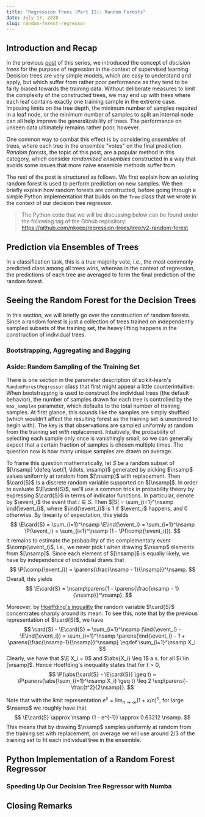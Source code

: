 ```yaml
---
title: "Regression Trees (Part II): Random Forests"
date: July 17, 2020
slug: random-forest-regressor
---
```


## Introduction and Recap

In the previous [post](/p/decision-tree-regressor) of this series, we
introduced the concept of *decision trees* for the purpose of regression in the
context of supervised learning.
Decision trees are very simple models, which are easy to understand and apply,
but which suffer from rather poor performance as they tend to be fairly biased
towards the training data.
Without deliberate measures to limit the complexity of the constructed trees,
we may end up with trees where each leaf contains exactly one training sample
in the extreme case.
Imposing limits on the tree depth, the minimum number of samples required in a
leaf node, or the minimum number of samples to split an internal node can all
help improve the generalizability of trees.
The performance on unseen data ultimately remains rather poor, however.

One common way to combat this effect is by considering *ensembles* of trees,
where each tree in the ensemble "votes" on the final
prediction.
*Random forests*, the topic of this post, are a popular method in this
category, which consider *randomized ensembles* constructed in a way that
avoids some issues that more naive ensemble methods suffer from.

The rest of the post is structured as follows.
We first explain how an existing random forest is used to perform prediction on
new samples.
We then briefly explain how random forests are constructed, before going
through a simple Python implementation that builds on the `Tree` class that
we wrote in the context of our decision tree regressor.

> The Python code that we will be discussing below can be found under the
> following tag of the Github repository:
> https://github.com/nkoep/regression-trees/tree/v2-random-forest.

## Prediction via Ensembles of Trees

In a classification task, this is a true majority vote, i.e., the most commonly
predicted class among all trees wins, whereas in the context of regression, the
predictions of each tree are averaged to form the final prediction of the
random forest.

## Seeing the Random Forest for the Decision Trees

In this section, we will briefly go over the construction of random forests.
Since a random forest is just a collection of trees trained on independently
sampled subsets of the training set, the heavy lifting happens in the
construction of individual trees.

### Bootstrapping, Aggregating and Bagging

### Aside: Random Sampling of the Training Set

There is one section in the parameter description of scikit-learn's
`RandomForestRegressor` class that first might appear a little
counterintuitive.
When bootstrapping is used to construct the individual trees (the default
behavior), the number of samples drawn for each tree is controlled by the
`max_samples` parameter, which defaults to the total number of training
samples.
At first glance, this sounds like the samples are simply shuffled (which
wouldn't affect the resulting forest as the training set is unordered to begin
with).
The key is that observations are sampled uniformly at random from the training
set *with* replacement.
Intuitively, the probability of selecting each sample only once is vanishingly
small, so we can generally expect that a certain fraction of samples is chosen
multiple times.
The question now is how many unique samples are drawn on average.

To frame this question mathematically, let $S$ be a random subset of $[\nsamp]
\defeq \set{1, \ldots, \nsamp}$ generated by picking $\nsamp$ values uniformly
at random from $[\nsamp]$ with replacement.
Then $\card{S}$ is a discrete random variable supported on $[\nsamp]$.
In order to evaluate $\E\card{S}$, we'll use a common trick in probability
theory by expressing $\card{S}$ in terms of indicator functions.
In particular, denote by $\event_i$ the event that $i \in S$.
Then $|S| = \sum_{i=1}^\nsamp \ind{\event_i}$, where
$\ind{\event_i}$ is $1$ if $\event_i$ happens, and 0 otherwise.
By linearity of expectation, this yields
$$
  \E\card{S}
  = \sum_{i=1}^\nsamp \E\ind{\event_i}
  = \sum_{i=1}^\nsamp \P(\event_i)
  = \sum_{i=1}^\nsamp (1 - \P(\comp{\event_i})).
$$
It remains to estimate the probability of the complementary event
$\comp{\event_i}$, i.e., we never pick $i$ when drawing $\nsamp$ elements
from $[\nsamp]$.
Since each element of $[\nsamp]$ is equally likely, we have by independence of
individual draws that
$$
  \P(\comp{\event_i})
  = \parens{\frac{\nsamp - 1}{\nsamp}}^\nsamp.
$$
Overall, this yields
$$
  \E\card{S}
  = \nsamp\parens{1 - \parens{\frac{\nsamp - 1}{\nsamp}}^\nsamp}.
$$

Moreover, by [Hoeffding's
inquality](https://en.wikipedia.org/wiki/Hoeffding%27s_inequality#General_case_of_bounded_random_variables)
the random variable $\card{S}$ concentrates sharply around its mean.
To see this, note that by the previous representation of $\card{S}$, we have
$$
  \card{S} - \E\card{S}
  = \sum_{i=1}^\nsamp (\ind{\event_i} - \E\ind{\event_i})
  = \sum_{i=1}^\nsamp \parens{\ind{\event_i} - 1 +
  \parens{\frac{\nsamp-1}{\nsamp}}^\nsamp}
  \eqdef \sum_{i=1}^\nsamp X_i.
$$
Clearly, we have that $\E X_i = 0$ and $\abs{X_i} \leq 1$ a.s. for all $i \in
[\nsamp]$.
Hence Hoeffding's inequality states that for $t > 0$,
$$
  \P(\abs{\card{S} - \E\card{S}} \geq t)
  = \P\parens{\abs{\sum_{i=1}^\nsamp X_i} \geq t}
  \leq 2 \exp\parens{-\frac{t^2}{2\nsamp}}.
$$

Note that with the limit representation $e^x = \lim_{n \to \infty} (1 +
x/n)^n$, for large $\nsamp$ we roughly have that
$$
  \E\card{S}
  \approx \nsamp (1 - e^{-1})
  \approx 0.63212 \nsamp.
$$
This means that by drawing $\nsamp$ samples uniformly at random from the
training set with replacement, on average we will use around 2/3 of the
training set to fit each individual tree in the ensemble.

## Python Implementation of a Random Forest Regressor

### Speeding Up Our Decision Tree Regressor with Numba

## Closing Remarks
